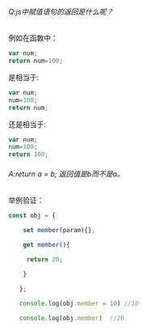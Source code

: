 ###### Q:js中赋值语句的返回是什么呢？

例如在函数中：


```javascript
var num;
return num=100;
```

是相当于:

```javascript
var num;
num=100;
return num;
```



还是相当于:

```javascript
var num;
num=100;
return 100;
```

###### A:return a = b; 返回值是b而不是a。

举例验证：

```javascript
const obj = {

    set member(param){},

    get member(){

     return 20;

    }

   };

   console.log(obj.member = 10) //10

   console.log(obj.member)  //20
```

